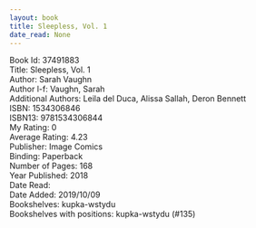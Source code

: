 ```yaml
---
layout: book
title: Sleepless, Vol. 1
date_read: None
---
```


Book Id: 37491883<br />
Title: Sleepless, Vol. 1<br />
Author: Sarah Vaughn<br />
Author l-f: Vaughn, Sarah<br />
Additional Authors: Leila del Duca, Alissa Sallah, Deron Bennett<br />
ISBN: 1534306846<br />
ISBN13: 9781534306844<br />
My Rating: 0<br />
Average Rating: 4.23<br />
Publisher: Image Comics<br />
Binding: Paperback<br />
Number of Pages: 168<br />
Year Published: 2018<br />
Date Read: <br />
Date Added: 2019/10/09<br />
Bookshelves: kupka-wstydu<br />
Bookshelves with positions: kupka-wstydu (#135)<br />

